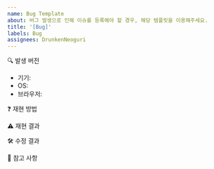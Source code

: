 ```yaml
---
name: Bug Template
about: 버그 발생으로 인해 이슈를 등록해야 할 경우, 해당 템플릿을 이용해주세요.
title: '[Bug]'
labels: Bug
assignees: DrunkenNeoguri
---
```


🔍 발생 버전

- 기기: <!-- 데스크탑과 모바일 중에 이슈를 어디서 발견했는지 작성해주세요.  -->
- OS: <!-- 이슈가 발견된 기기의 OS가 iOS, Window, Android 중에 어떤 것인지 기입해주세요.  -->
- 브라우저: <!-- 이슈가 발견된 브라우저가 Chrome, 삼성, Firefox, Safari 등 어떤 브라우저에서 발견된 건지 기입해주세요.  -->

❓ 재현 방법

<!-- 어떤 방법을 통해서 재현이 되었는지 상세하게 서술해주세요. -->
<!-- 앞에 숫자를 붙여서 단계별로 설명해주시면 더 좋습니다.   -->

⚠️ 재현 결과

<!-- 재현 결과, 어떤 버그가 발생했는지 기입해주세요.  -->

🛠️ 수정 결과

<!--해당 버그를 수정 시, 어떤 결과가 나타나야 하는지 기입해주세요.  -->

🔖 참고 사항

<!-- 해당 사항은 선택입니다. -->
<!-- 버그 수정과 관련하여 참고해야 할 사항이 있다면 기입해주세요. -->
